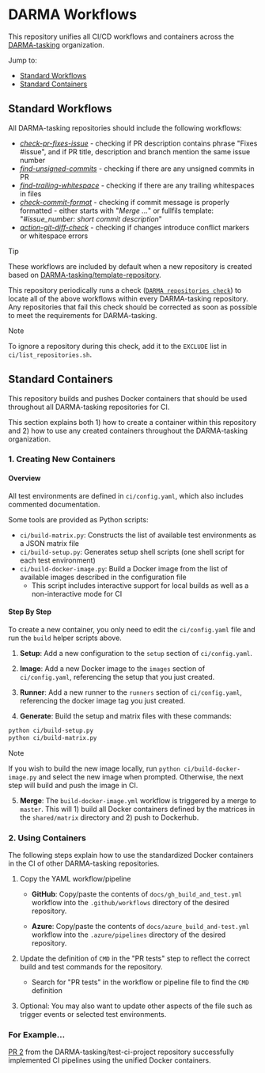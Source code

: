 # DARMA Workflows

This repository unifies all CI/CD workflows and containers across the [DARMA-tasking](https://github.com/DARMA-tasking) organization.

Jump to:
- [Standard Workflows](standard-workflows)
- [Standard Containers](standard-containers)

## Standard Workflows

All DARMA-tasking repositories should include the following workflows:

* [*check-pr-fixes-issue*](https://github.com/DARMA-tasking/check-pr-fixes-issue) - checking if PR description contains phrase "Fixes #issue", and if PR title, description and branch mention the same issue number
* [*find-unsigned-commits*](https://github.com/DARMA-tasking/find-unsigned-commits) - checking if there are any unsigned commits in PR
* [*find-trailing-whitespace*](https://github.com/DARMA-tasking/find-trailing-whitespace) - checking if there are any trailing whitespaces in files
* [*check-commit-format*](https://github.com/DARMA-tasking/check-commit-format) - checking if commit message is properly formatted - either starts with "*Merge ...*" or fullfils template: "*#issue_number: short commit description*"
* [*action-git-diff-check*](https://github.com/joel-coffman/action-git-diff-check) - checking if changes introduce conflict markers or whitespace errors

> [!TIP]
> These workflows are included by default when a new repository is created based on [DARMA-tasking/template-repository](https://github.com/DARMA-tasking/template-repository).

This repository periodically runs a check ([`DARMA repositories check`](https://github.com/DARMA-tasking/workflows/actions/workflows/check-repositories.yml)) to locate all of the above workflows within every DARMA-tasking repository.
Any repositories that fail this check should be corrected as soon as possible to meet the requirements for DARMA-tasking.

> [!NOTE]
> To ignore a repository during this check, add it to the `EXCLUDE` list in `ci/list_repositories.sh`.

## Standard Containers

This repository builds and pushes Docker containers that should be used throughout all DARMA-tasking repositories for CI.

This section explains both 1) how to create a container within this repository and 2) how to use any created containers throughout the DARMA-tasking organization.

### 1. Creating New Containers

#### Overview

All test environments are defined in `ci/config.yaml`, which also includes commented documentation.

Some tools are provided as Python scripts:

- `ci/build-matrix.py`: Constructs the list of available test environments as a JSON matrix file
- `ci/build-setup.py`: Generates setup shell scripts (one shell script for each test environment)
- `ci/build-docker-image.py`: Build a Docker image from the list of available images described in the configuration file
    - This script includes interactive support for local builds as well as a non-interactive mode for CI

#### Step By Step

To create a new container, you only need to edit the `ci/config.yaml` file and run the `build` helper scripts above.

1. **Setup**: Add a new configuration to the `setup` section of `ci/config.yaml`.

2. **Image**: Add a new Docker image to the `images` section of `ci/config.yaml`, referencing the setup that you just created.

3. **Runner**: Add a new runner to the `runners` section of `ci/config.yaml`, referencing the docker image tag you just created.

4. **Generate**: Build the setup and matrix files with these commands:

```sh
python ci/build-setup.py
python ci/build-matrix.py
```

> [!NOTE]
> If you wish to build the new image locally, run `python ci/build-docker-image.py` and select the new image when prompted. Otherwise, the next step will build and push the image in CI.

5. **Merge**: The `build-docker-image.yml` workflow is triggered by a merge to `master`. This will 1) build all Docker containers defined by the matrices in the `shared/matrix` directory and 2) push to Dockerhub.

### 2. Using Containers

The following steps explain how to use the standardized Docker containers in the CI of other DARMA-tasking repositories.

1. Copy the YAML workflow/pipeline

    - **GitHub**: Copy/paste the contents of `docs/gh_build_and_test.yml` workflow into the `.github/workflows` directory of the desired repository.

    - **Azure**: Copy/paste the contents of `docs/azure_build_and-test.yml` workflow into the `.azure/pipelines` directory of the desired repository.

2. Update the definition of `CMD` in the "PR tests" step to reflect the correct build and test commands for the repository.
    - Search for "PR tests" in the workflow or pipeline file to find the `CMD` definition

3. Optional: You may also want to update other aspects of the file such as trigger events or selected test environments.

### For Example...

[PR 2](https://github.com/DARMA-tasking/test-ci-project/pull/2) from the DARMA-tasking/test-ci-project repository successfully implemented CI pipelines using the unified Docker containers.
